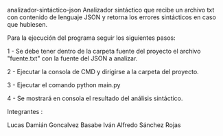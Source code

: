 analizador-sintáctico-json
Analizador sintáctico que recibe un archivo txt con contenido de lenguaje JSON y retorna los errores sintácticos en caso que hubiesen.

Para la ejecución del programa seguir los siguientes pasos:

1 - Se debe tener dentro de la carpeta fuente del proyecto el archivo "fuente.txt" con la fuente del JSON a analizar.

2 - Ejecutar la consola de CMD y dirigirse a la carpeta del proyecto.

3 - Ejecutar el comando python main.py

4 - Se mostrará en consola el resultado del análisis sintáctico.

Integrantes :

Lucas Damián Goncalvez Basabe
Iván Alfredo Sánchez Rojas